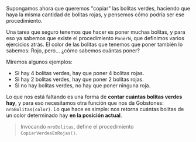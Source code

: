 Supongamos ahora que queremos "copiar" las bolitas verdes, haciendo que haya la misma cantidad de bolitas rojas, y pensemos cómo podría ser ese procedimiento.

Una tarea que seguro tenemos que hacer es poner muchas bolitas, y para eso ya sabemos que existe el procedimiento `PonerN`, que definimos varios ejercicios atrás. El color de las bolitas que tenemos que poner también lo sabemos: Rojo, pero... ¿cómo sabemos cuántas poner?

Miremos algunos ejemplos:

* Si hay 4 bolitas verdes, hay que poner 4 bolitas rojas.
* Si hay 2 bolitas verdes, hay que poner 2 bolitas rojas.
* Si no hay bolitas verdes, no hay que poner ninguna roja.

Lo que nos está faltando es una forma de **contar cuántas bolitas verdes hay**, y para eso necesitamos otra función que nos da Gobstones: `nroBolitas(color)`. Lo que hace es simple: nos retorna cuántas bolitas de un color determinado hay **en la posición actual**.

> Invocando `nroBolitas`, define el procedimiento `CopiarVerdesEnRojas()`.
